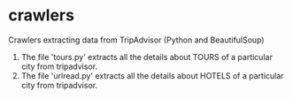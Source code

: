 crawlers
========

Crawlers extracting data from TripAdvisor (Python and BeautifulSoup)

1. The file 'tours.py' extracts all the details about TOURS of a particular city from tripadvisor.
2. The file 'urlread.py' extracts all the details about HOTELS of a particular city from tripadvisor.
